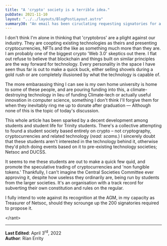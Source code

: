 ```yaml
---
title: "A 'crypto' society is a terrible idea."
pubDate: 2021-11-10
layout: "../../layouts/BlogPostLayout.astro"
summary30: "An email has been ciruclating requesting signatories for a petition to begin a 'crypto' society within Trinity, and I think that's awful."
---
```


I don't think I'm alone in thinking that 'cryptobros' are a plight against our industry. They are coopting existing technologies as theirs
and presenting cryptocurrencies, NFTs and the like as something much more than they are. I am probably one of the biggest crypto 'Web 3.0' skeptics out there.
I flat out refuse to believe that blockchain and things built on similar principles are the way forward for technology. Every personality in the space I have seen 
thus far is out to make a quick buck, either selling shovels during a gold rush or are completely illusioned by what the technology is capable of.

The more embarassing thing I can see is my own home university is home to some of these people, and are pouring funding into this, a climate-destroying technology
in lieu of funding Climate-tech or actually useful innovation in computer science, something I don't think I'll forgive them for when they inevitably ring me up
to donate after graduation &mdash; Although none of this is the topic of today's discussion.

This whole article has been sparked by a decent development among students and student life for Trinity students. There's a collective attempting to found a student 
society based entirely on crypto &ndash; not cryptography, cryptocurrencies and related technology (*read: scams.*) I sincerely doubt that these students aren't interested
in the technology behind it, otherwise they'd pitch doing events based on it to pre-existing technology societies; Netsoc and DUCSS. 

It seems to me these students are out to make a quick few quid, and promote the speculative trading of cryptocurrencies and 'non fungible tokens.' Thankfully, I can't
imagine the Central Societies Committee ever approving it, despite how useless they ordinarily are, being run by students from the larger societies. It's an organisation
with a track record for subverting their own constitution and rules on the regular. 

I fully intend to vote against its recognition at the AGM, in my capacity as Treasurer of Netsoc, should they scrounge up the 200 signatories required to propose it.

&lt;/rant&gt;

<hr/>

**Last Edited**: April 3<sup>rd</sup>, 2022 <br/>
**Author**: Rían Errity
